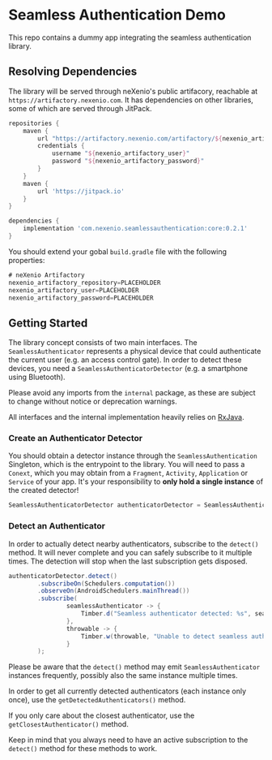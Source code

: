 Seamless Authentication Demo
============================

This repo contains a dummy app integrating the seamless authentication library.

## Resolving Dependencies

The library will be served through neXenio's public artifacory, reachable at `https://artifactory.nexenio.com`. It has dependencies on other libraries, some of which are served through JitPack.

```gradle
repositories {
    maven {
        url "https://artifactory.nexenio.com/artifactory/${nexenio_artifactory_repository}/"
        credentials { 
            username "${nexenio_artifactory_user}" 
            password "${nexenio_artifactory_password}"
        }
    }
    maven {
        url 'https://jitpack.io'
    }
}

dependencies {
    implementation 'com.nexenio.seamlessauthentication:core:0.2.1'
}
```

You should extend your gobal `build.gradle` file with the following properties:

```gradle
# neXenio Artifactory
nexenio_artifactory_repository=PLACEHOLDER
nexenio_artifactory_user=PLACEHOLDER
nexenio_artifactory_password=PLACEHOLDER
```

## Getting Started

The library concept consists of two main interfaces. The `SeamlessAuthenticator` represents a physical device that could authenticate the current user (e.g. an access control gate). In order to detect these devices, you need a `SeamlessAuthenticatorDetector` (e.g. a smartphone using Bluetooth).

Please avoid any imports from the `internal` package, as these are subject to change without notice or deprecation warnings.

All interfaces and the internal implementation heavily relies on [RxJava](https://github.com/ReactiveX/RxJava).

### Create an Authenticator Detector

You should obtain a detector instance through the `SeamlessAuthentication` Singleton, which is the entrypoint to the library. You will need to pass a `Conext`, which you may obtain from a `Fragment`, `Activity`, `Application` or `Service` of your app. It's your responsibility to **only hold a single instance** of the created detector!

```java
SeamlessAuthenticatorDetector authenticatorDetector = SeamlessAuthentication.createDetector(this);
```

### Detect an Authenticator

In order to actually detect nearby authenticators, subscribe to the `detect()` method. It will never complete and you can safely subscribe to it multiple times. The detection will stop when the last subscription gets disposed.

```java
authenticatorDetector.detect()
        .subscribeOn(Schedulers.computation())
        .observeOn(AndroidSchedulers.mainThread())
        .subscribe(
                seamlessAuthenticator -> {
                    Timber.d("Seamless authenticator detected: %s", seamlessAuthenticator);
                },
                throwable -> {
                    Timber.w(throwable, "Unable to detect seamless authenticators");
                }
        );
```

Please be aware that the `detect()` method may emit `SeamlessAuthenticator` instances frequently, possibly also the same instance multiple times.

In order to get all currently detected authenticators (each instance only once), use the `getDetectedAuthenticators()` method.

If you only care about the closest authenticator, use the `getClosestAuthenticator()` method.

Keep in mind that you always need to have an active subscription to the `detect()` method for these methods to work.
